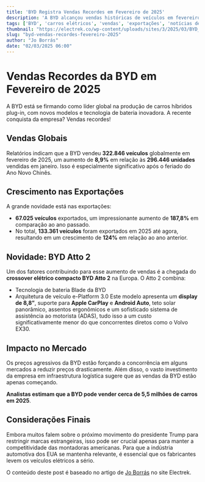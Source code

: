 ```yaml
---
title: 'BYD Registra Vendas Recordes em Fevereiro de 2025'
description: 'A BYD alcançou vendas históricas de veículos em fevereiro de 2025, com destaque para suas exportações que aumentaram em 187%.'
tags: ['BYD', 'carros elétricos', 'vendas', 'exportações', 'notícias de automóveis']
thumbnail: "https://electrek.co/wp-content/uploads/sites/3/2025/03/BYD_MAIN.jpg?quality=82&strip=all&w=1600"
slug: "byd-vendas-recordes-fevereiro-2025"
author: "Jo Borrás"
date: "02/03/2025 06:00"
---
```


# Vendas Recordes da BYD em Fevereiro de 2025

A BYD está se firmando como líder global na produção de carros híbridos plug-in, com novos modelos e tecnologia de bateria inovadora. A recente conquista da empresa? Vendas recordes!

## Vendas Globais
Relatórios indicam que a BYD vendeu **322.846 veículos** globalmente em fevereiro de 2025, um aumento de **8,9%** em relação às **296.446 unidades** vendidas em janeiro. Isso é especialmente significativo após o feriado do Ano Novo Chinês.

## Crescimento nas Exportações
A grande novidade está nas exportações:
- **67.025 veículos** exportados, um impressionante aumento de **187,8%** em comparação ao ano passado.
- No total, **133.361 veículos** foram exportados em 2025 até agora, resultando em um crescimento de **124%** em relação ao ano anterior.

## Novidade: BYD Atto 2
Um dos fatores contribuindo para esse aumento de vendas é a chegada do **crossover elétrico compacto BYD Atto 2** na Europa. O Atto 2 combina:
- Tecnologia de bateria Blade da BYD
- Arquitetura de veículo e-Platform 3.0
Este modelo apresenta um **display de 8,8”**, suporte para **Apple CarPlay** e **Android Auto**, teto solar panorâmico, assentos ergonômicos e um sofisticado sistema de assistência ao motorista (ADAS), tudo isso a um custo significativamente menor do que concorrentes diretos como o Volvo EX30.

## Impacto no Mercado
Os preços agressivos da BYD estão forçando a concorrência em alguns mercados a reduzir preços drasticamente. Além disso, o vasto investimento da empresa em infraestrutura logística sugere que as vendas da BYD estão apenas começando.

**Analistas estimam que a BYD pode vender cerca de 5,5 milhões de carros em 2025**.

## Considerações Finais
Embora muitos falem sobre o próximo movimento do presidente Trump para restringir marcas estrangeiras, isso pode ser crucial apenas para manter a competitividade das montadoras americanas. Para que a indústria automotiva dos EUA se mantenha relevante, é essencial que os fabricantes levem os veículos elétricos a sério.

O conteúdo deste post é baseado no artigo de [Jo Borrás](https://electrek.co/2025/03/01/byd-sales-surge-in-february-exports-up-187-over-last-year/) no site Electrek.